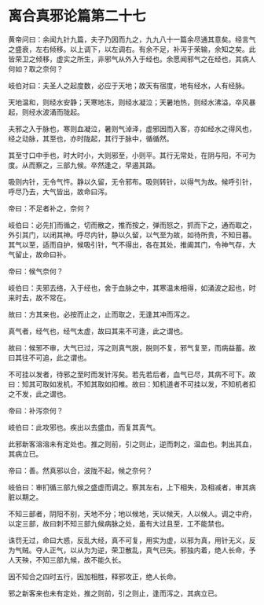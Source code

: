 # 离合真邪论篇第二十七



黄帝问曰：余闻九针九篇，夫子乃因而九之，九九八十一篇余尽通其意矣。经言气之盛衰，左右倾移。以上调下，以左调右。有余不足，补泻于荣输，余知之矣。此皆荣卫之倾移，虚实之所生，非邪气从外入于经也。余愿闻邪气之在经也，其病人何如？取之奈何？


岐伯对曰：夫圣人之起度数，必应于天地；故天有宿度，地有经水，人有经脉。


天地温和，则经水安静；天寒地冻，则经水凝泣；天暑地热，则经水沸溢，卒风暴起，则经水波涌而陇起。


夫邪之入于脉也，寒则血凝泣，暑则气淖泽，虚邪因而入客，亦如经水之得风也，经之动脉，其至也，亦时陇起，其行于脉中，循循然。


其至寸口中手也，时大时小，大则邪至，小则平。其行无常处，在阴与阳，不可为度。从而察之，三部九候。卒然逢之，早遏其路。


吸则内针，无令气忤。静以久留，无令邪布。吸则转针，以得气为故。候呼引针，呼尽乃去，大气皆出，故命曰泻。


帝曰：不足者补之，奈何？


岐伯曰：必先扪而循之，切而散之，推而按之，弹而怒之，抓而下之，通而取之，外引其门，以闭其神。呼尽内针，静以久留，以气至为故，如待所贵，不知日暮。其气以至，适而自护，候吸引针，气不得出，各在其处，推阖其门，令神气存，大气留止，故命曰补。


帝曰：候气奈何？


岐伯曰：夫邪去络，入于经也，舍于血脉之中，其寒温未相得，如涌波之起也，时来时去，故不常在。


故曰：方其来也，必按而止之，止而取之，无逢其冲而泻之。


真气者，经气也，经气太虚，故曰其来不可逢，此之谓也。


故曰：候邪不审，大气已过，泻之则真气脱，脱则不复，邪气复至，而病益蓄。故曰其往不可追，此之谓也。


不可挂以发者，待邪之至时而发针泻矣。若先若后者，血气已尽，其病不可下。故曰：知其可取如发机，不知其取如扣椎。故曰：知机道者不可挂以发，不知机者扣之不发，此之谓也。


帝曰：补泻奈何？


岐伯曰：此攻邪也。疾出以去盛血，而复其真气。


此邪新客溶溶未有定处也。推之则前，引之则止，逆而刺之，温血也。刺出其血，其病立已。


帝曰：善。然真邪以合，波陇不起，候之奈何？


岐伯曰：审扪循三部九候之盛虚而调之。察其左右，上下相失，及相减者，审其病脏以期之。


不知三部者，阴阳不别，天地不分；地以候地，天以候天，人以候人。调之中府，以定三部，故曰刺不知三部九候病脉之处，虽有大过且至，工不能禁也。


诛罚无过，命曰大惑，反乱大经，真不可复，用实为虚，以邪为真，用针无义，反为气贼。夺人正气，以从为为逆，荣卫散乱，真气已失。邪独内着，绝人长命，予人天殃，不知三部九候，故不能久长。


因不知合之四时五行，因加相胜，释邪攻正，绝人长命。


邪之新客来也未有定处，推之则前，引之则止，逢而泻之，其病立已。